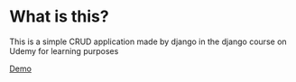 # What is this?

This is a simple CRUD application made by django in the django course on Udemy for learning purposes

[Demo](https://moyamoha.pythonanywhere.com)
